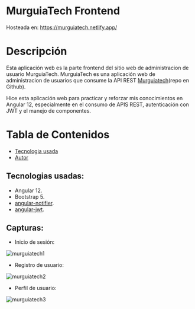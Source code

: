 # MurguiaTech Frontend
  Hosteada en: https://murguiatech.netlify.app/

# Descripción
  Esta aplicación web es la parte frontend del sitio web de administracion de usuario MurguiaTech.
  MurguiaTech es una aplicación web de administracion de usuarios que consume la API REST [Murguiatech](https://github.com/Gerson-Murguia/Murguia-Tech-Backend)(repo en Github).

  Hice esta aplicación web para practicar y reforzar mis conocimientos en Angular 12, especialmente en el consumo de APIS REST, autenticación con JWT y el manejo de componentes.
  
# Tabla de Contenidos
  - [Tecnologia usada](https://github.com/Gerson-Murguia/Murguia-Tech-Frontend/edit/master/README.md#tecnologia-usada)
  - [Autor](https://github.com/Gerson-Murguia/Murguia-Tech-Frontend/edit/master/README.md#autor)

## Tecnologias usadas:
  - Angular 12.
  - Bootstrap 5.
  - [angular-notifier](https://www.npmjs.com/package/angular-notifier).
  - [angular-jwt](https://www.npmjs.com/package/@auth0/angular-jwt).
  
## Capturas:
  - Inicio de sesión:
  
![murguiatech1](https://user-images.githubusercontent.com/76268781/156947973-ef7dd72f-1f26-4362-9bb6-5e6899cc45d7.png)

  - Registro de usuario:
  
![murguiatech2](https://user-images.githubusercontent.com/76268781/156948008-66925c1f-d806-4a50-9f82-dfa872594344.png)

  - Perfil de usuario:
  
  ![murguiatech3](https://user-images.githubusercontent.com/76268781/156948036-565336d6-fbd0-491d-8771-baf02317577a.png)
